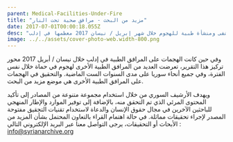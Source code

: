 ```yaml
---
parent: Medical-Facilities-Under-Fire
title: "مزيد من البحث - مرافق صحية تحت النار"
date: 2017-07-01T00:00:18.055Z
desc: "تقرير مُفصّل عن استهداف 25 مستشفى ومنشأة طبية للهجوم خلال شهر إبريل / نيسان 2017 معظمها في إدلب"
image: ../../assets/cover-photo-web.width-800.png
---
```


وفي حين كانت الهجمات على المرافق الطبية في إدلب خلال نيسان / أبريل 2017 محور تركيز هذا التقرير، تعرضت العديد من المرافق الطبية الأخرى لهجوم في حماة خلال نفس الفترة، وفي جميع أنحاء سوريا على مدى السنوات الست الماضية. والتحقيق في الهجمات على المرافق الطبية الأخرى هي موضع مزيد من البحث.

ويهدف الأرشيف السوري من خلال استخدام مجموعة متنوعة من المصادر إلى تأكيد المحتوى المرئي الذي تم التحقق منه، بالإضافة إلى توفير الموارد والإطار المنهجي للباحثين الآخرين في مجال حقوق الإنسان والدعاة لاستخدام تقنيات التحقيق مفتوحة المصدر لإجراء تحقيقات مماثلة. في حالة اهتمام القراء بالتعاون المحتمل بشأن المزيد من الأبحاث أو التحقيقات، يرجى التواصل معنا عبر البريد الإلكتروني التالي :  info@syrianarchive.org
